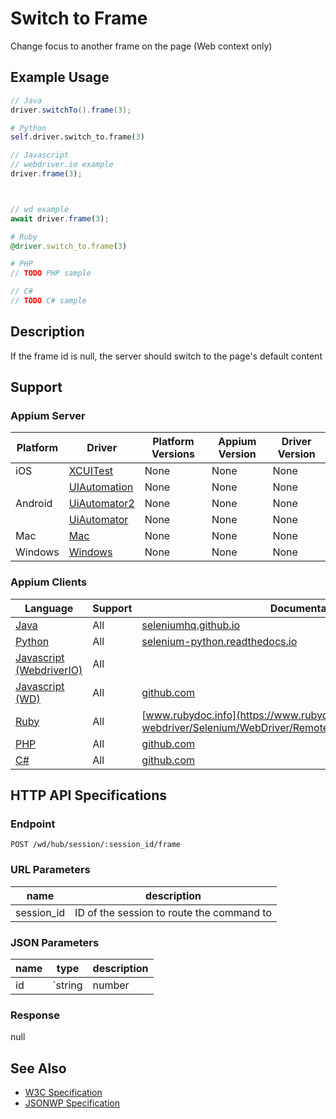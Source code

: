 # Switch to Frame

Change focus to another frame on the page (Web context only)
## Example Usage

```java
// Java
driver.switchTo().frame(3);

```

```python
# Python
self.driver.switch_to.frame(3)

```

```javascript
// Javascript
// webdriver.io example
driver.frame(3);



// wd example
await driver.frame(3);

```

```ruby
# Ruby
@driver.switch_to.frame(3)

```

```php
# PHP
// TODO PHP sample

```

```csharp
// C#
// TODO C# sample

```


## Description

If the frame id is null, the server should switch to the page's default content


## Support

### Appium Server

|Platform|Driver|Platform Versions|Appium Version|Driver Version|
|--------|----------------|------|--------------|--------------|
| iOS | [XCUITest](/docs/en/drivers/ios-xcuitest.md) | None | None | None |
|  | [UIAutomation](/docs/en/drivers/ios-uiautomation.md) | None | None | None |
| Android | [UiAutomator2](/docs/en/drivers/android-uiautomator2.md) | None | None | None |
|  | [UiAutomator](/docs/en/drivers/android-uiautomator.md) | None | None | None |
| Mac | [Mac](/docs/en/drivers/mac.md) | None | None | None |
| Windows | [Windows](/docs/en/drivers/windows.md) | None | None | None |

### Appium Clients

|Language|Support|Documentation|
|--------|-------|-------------|
|[Java](https://github.com/appium/java-client/releases/latest)| All | [seleniumhq.github.io](https://seleniumhq.github.io/selenium/docs/api/java/org/openqa/selenium/WebDriver.TargetLocator.html#frame-int-) |
|[Python](https://github.com/appium/python-client/releases/latest)| All | [selenium-python.readthedocs.io](http://selenium-python.readthedocs.io/api.html#selenium.webdriver.remote.webdriver.WebDriver.switch_to_frame) |
|[Javascript (WebdriverIO)](http://webdriver.io/index.html)| All |  |
|[Javascript (WD)](https://github.com/admc/wd/releases/latest)| All | [github.com](https://github.com/admc/wd/blob/master/lib/commands.js#L332) |
|[Ruby](https://github.com/appium/ruby_lib/releases/latest)| All | [www.rubydoc.info](https://www.rubydoc.info/gems/selenium-webdriver/Selenium/WebDriver/Remote/W3C/Bridge:switch_to_frame) |
|[PHP](https://github.com/appium/php-client/releases/latest)| All | [github.com](https://github.com/appium/php-client/) |
|[C#](https://github.com/appium/appium-dotnet-driver/releases/latest)| All | [github.com](https://github.com/appium/appium-dotnet-driver/) |

## HTTP API Specifications

### Endpoint

`POST /wd/hub/session/:session_id/frame`

### URL Parameters

|name|description|
|----|-----------|
|session_id|ID of the session to route the command to|

### JSON Parameters

|name|type|description|
|----|----|-----------|
| id | `string|number|null|WebElement JSON Object` | Identifier for the frame to change focus to. |

### Response

null

## See Also

* [W3C Specification](https://www.w3.org/TR/webdriver/#dfn-switch-to-frame)
* [JSONWP Specification](https://github.com/SeleniumHQ/selenium/wiki/JsonWireProtocol#sessionsessionidurl)
